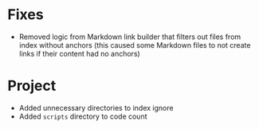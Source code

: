 # Fixes

- Removed logic from Markdown link builder that filters out files from index without anchors (this caused some Markdown files to not create links if their content had no anchors)

# Project

- Added unnecessary directories to index ignore
- Added `scripts` directory to code count
